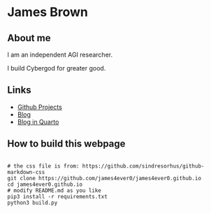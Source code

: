 # James Brown

## About me

I am an independent AGI researcher.

I build Cybergod for greater good.

## Links

- [Github Projects](https://github.com/james4ever0)
- [Blog](https://james4ever0.github.io/blog)
- [Blog in Quarto](https://james4ever0.github.io/blog_quarto)

## How to build this webpage

<pre lang="bash"><code>
# the css file is from: https://github.com/sindresorhus/github-markdown-css
git clone https://github.com/james4ever0/james4ever0.github.io
cd james4ever0.github.io
# modify README.md as you like
pip3 install -r requirements.txt
python3 build.py
</code></pre>
